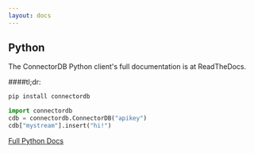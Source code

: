 ```yaml
---
layout: docs
---
```

## Python

The ConnectorDB Python client's full documentation is at ReadTheDocs.

####tl;dr:

```bash
pip install connectordb
```

```python
import connectordb
cdb = connectordb.ConnectorDB("apikey")
cdb["mystream"].insert("hi!")
```

<a href="http://connectordb-python.readthedocs.org/en/latest/" class="button alt"><i class="fa fa-external-link"></i> Full Python Docs</a>
